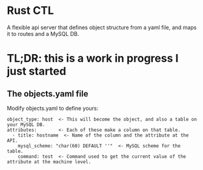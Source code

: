 # Rust CTL

A flexible api server that defines object structure from a yaml file, and maps it to routes and a MySQL DB.  

# TL;DR: this is a work in progress I just started

## The objects.yaml file

Modify objects.yaml to define yours:  
```
object_type: host  <- This will become the object, and also a table on your MySQL DB.  
attributes:        <- Each of these make a column on that table.  
  - title: hostname  <- Name of the column and the attribute at the API.  
    mysql_scheme: "char(60) DEFAULT ''"  <- MySQL scheme for the table.  
    command: test  <- Command used to get the current value of the attribute at the machine level.  
```


